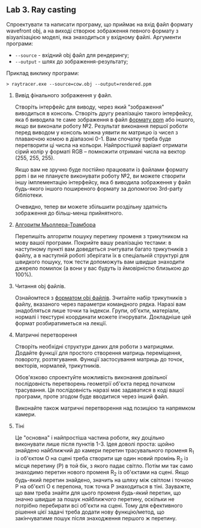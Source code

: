 ﻿## Lab 3. Ray casting

Спроектувати та написати програму, що приймає на вхід файл формату wavefront obj, а на виході створює зображення певного формату з візуалізацією моделі, яка знаходиться у вхідному файлі. Аргументи програми:

- `--source` - вхідний obj файл для рендерингу;
- `--output` - шлях до зображення-результату;

Приклад виклику програми:
```
> raytracer.exe --source=cow.obj --output=rendered.ppm
```

1. Вивід фінального зображення у файл.

   Створіть інтерфейс для виводу, через який "зображення" виводиться в консоль. Створіть другу реалізацію такого інтерфейсу, яка б виводила те саме зображення в файл [формату ppm](https://en.wikipedia.org/wiki/Netpbm) або іншого, якщо ви виконали роботу №2. Результат виконання першої роботи перед виводом у консоль можна уявити як матрицю із чисел з плаваючою комою в діапазоні 0-1. Вам спочатку треба буде перетворити ці числа на кольори. Найпростіший варіант отримати сірий колір у форматі RGB – помножити отримані числа на вектор (255, 255, 255).

   Якщо вам не зручно буде постійно працювати із файлами формату ppm і ви не плануєте виконувати роботу №2, ви можете створити іншу імплементацію інтерфейсу, яка б виводила зображення у файл будь-якого іншого поширеного формату за допомогою 3rd-party бібліотеки.

   Очевидно, тепер ви можете збільшити роздільну здатність зображення до більш-менш прийнятного.

2. [Алгоритм Мьоллера-Трамбора](http://www.graphics.cornell.edu/pubs/1997/MT97.pdf)

   Перепишіть алгоритм пошуку перетину променя з трикутником на мову вашої програми. Покрийте вашу реалізацію тестами: в наступному пункті вам доведеться зчитувати багато трикутників з файлу, а в наступній роботі зберігати їх в спеціальній структурі для швидкого пошуку, тож тести допоможуть вам швидше знаходити джерело помилок (а вони у вас будуть із ймовірністю близькою до 100%).

3. Читання obj файлів.

   Ознайомтеся з [форматом obj файлів](https://uk.wikipedia.org/wiki/Obj). Зчитайте набір трикутників з файлу, вказаного через параметри командного рядка. Наразі вам знадобляться лише точки та індекси. Групи, об'єкти, матеріали, нормалі і текстурні координати можете ігнорувати. Докладніше цей формат розбиратиметься на лекції.

4. Матричні перетворення

   Створіть необхідні структури даних для роботи з матрицями. Додайте функції для простого створення матриць переміщення, повороту, розтягування. Функції застосування матриць до точок, векторів, нормалей, трикутників.

   Обов'язково спроектуйте можливість виконання довільної послідовність перетворень геометрії об'єкта перед початком трасування. Ця послідовність наразі має задаватися в коді вашої програми, проте згодом буде вводитися через інший файл.

   Виконайте також матричні перетворення над позицією та напрямком камери.

5. Тіні

   Це "основна"  і найпростіша частина роботи, яку доцільно виконувати лише після пунктів 1-3. Ідея доволі проста: щойно знайдено найближчий до камери перетин трасувального променя R<sub>1</sub> із об'єктом O на сцені треба створити ще один новий промінь R<sub>2</sub> із місця перетину (P) в той бік, з якого падає світло. Потім ми так само знаходимо перетин нового променя R<sub>2</sub> із об'єктами на сцені. Якщо будь-який перетин знайдено, значить на шляху між світлом і точкою P на об'єкті O є перепона, тож точка P знаходиться в тіні. Зауважте, що вам треба знайти для цього променя _будь-який_ перетин, що значно швидше за пошук _найближчого_ перетину, оскільки не потрібно перебирати всі об'єкти на сцені. Тому для ефективного рішення цієї задачі треба додати нову функцію/метод, що закінчуватиме пошук після знаходження першого ж перетину.
